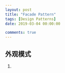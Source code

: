 ```yaml
---
layout: post
title: "Facade Pattern"
tags: [Design Patterns]
date: 2019-03-04 00:00:00

comments: true
---  
```


## 外观模式  

1. 







<!--more-->  